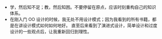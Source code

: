 
* 学，然后知不足；教，然后知困。不要停留在原点，应该时刻重构自己的知识体系。
* 在刚入门 OO 设计的时候，我无处不用设计模式；因为我看到的所有书籍，都是在讲设计模式如何如何地好。
直至后来看到了演进式设计，简单设计和过度设计的一些观点后，让我重新回归到理性。




